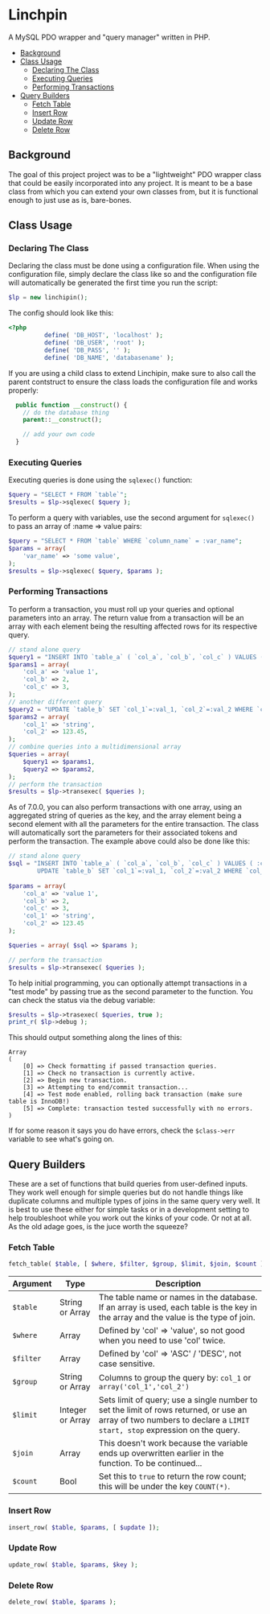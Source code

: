 # Linchpin
A MySQL PDO wrapper and "query manager" written in PHP.
- [Background](#background)
- [Class Usage](#class-usage)
  - [Declaring The Class](#declaring-the-class)
  - [Executing Queries](#executing-queries)
  - [Performing Transactions](#performing-transactions)
- [Query Builders](#query-builders)
  - [Fetch Table](#fetch-table)
  - [Insert Row](#insert-row)
  - [Update Row](#update-row)
  - [Delete Row](#delete-row)

## Background
The goal of this project project was to be a "lightweight" PDO wrapper class that could be easily incorporated into any project. It is meant to be a base class from which you can extend your own classes from, but it is functional enough to just use as is, bare-bones.

## Class Usage
### Declaring The Class
Declaring the class must be done using a configuration file. When using the configuration file, simply declare the class like so and the configuration file will automatically be generated the first time you run the script:
```PHP
$lp = new linchipin();
```
The config should look like this:
```PHP
<?php
		  define( 'DB_HOST', 'localhost' );
		  define( 'DB_USER', 'root' );
		  define( 'DB_PASS', '' );
		  define( 'DB_NAME', 'databasename' );
```
If you are using a child class to extend Linchipin, make sure to also call the parent contstruct to ensure the class loads the configuration file and works properly:
```PHP
  public function __construct() {
    // do the database thing
    parent::__construct();

    // add your own code
  }
```

### Executing Queries
Executing queries is done using the ```sqlexec()``` function:
```PHP
$query = "SELECT * FROM `table`";
$results = $lp->sqlexec( $query );
```
To perform a query with variables, use the second argument for ```sqlexec()``` to pass an array of :name => value pairs:
```PHP
$query = "SELECT * FROM `table` WHERE `column_name` = :var_name";
$params = array(
    'var_name' => 'some value',
);
$results = $lp->sqlexec( $query, $params );
```

### Performing Transactions
To perform a transaction, you must roll up your queries and optional parameters into an array. The return value from a transaction will be an array with each element being the resulting affected rows for its respective query.
```PHP
// stand alone query
$query1 = "INSERT INTO `table_a` ( `col_a`, `col_b`, `col_c` ) VALUES ( :col_a, :col_b, :col_c )";
$params1 = array(
    'col_a' => 'value 1',
    'col_b' => 2,
    'col_c' => 3,
);
// another different query
$query2 = "UPDATE `table_b` SET `col_1`=:val_1, `col_2`=:val_2 WHERE `col_foo` = 'bar'";
$params2 = array(
    'col_1' => 'string',
    'col_2' => 123.45,
);
// combine queries into a multidimensional array
$queries = array(
    $query1 => $params1,
    $query2 => $params2,
);
// perform the transaction
$results = $lp->transexec( $queries );
```

As of 7.0.0, you can also perform transactions with one array, using an aggregated string of queries as the key, and the array element being a second element with all the parameters for the entire transaction. The class will automatically sort the parameters for their associated tokens and perform the transaction. The example above could also be done like this:
```PHP
// stand alone query
$sql = "INSERT INTO `table_a` ( `col_a`, `col_b`, `col_c` ) VALUES ( :col_a, :col_b, :col_c );
        UPDATE `table_b` SET `col_1`=:val_1, `col_2`=:val_2 WHERE `col_foo` = 'bar';";
        
$params = array(
    'col_a' => 'value 1',
    'col_b' => 2,
    'col_c' => 3,
    'col_1' => 'string',
    'col_2' => 123.45
);

$queries = array( $sql => $params );

// perform the transaction
$results = $lp->transexec( $queries );
```

To help initial programming, you can optionally attempt transactions in a "test mode" by passing true as the second parameter to the function. You can check the status via the debug variable:
```PHP
$results = $lp->trasexec( $queries, true );
print_r( $lp->debug );
```

This should output something along the lines of this:
```
Array
(
    [0] => Check formatting if passed transaction queries.
    [1] => Check no transaction is currently active.
    [2] => Begin new transaction.
    [3] => Attempting to end/commit transaction...
    [4] => Test mode enabled, rolling back transaction (make sure table is InnoDB!)
    [5] => Complete: transaction tested successfully with no errors.
)
```

If for some reason it says you do have errors, check the ``$class->err`` variable to see what's going on.

## Query Builders
These are a set of functions that build queries from user-defined inputs. They work well enough for simple queries but do not handle things like duplicate columns and multiple types of joins in the same query very well. It is best to use these either for simple tasks or in a development setting to help troubleshoot while you work out the kinks of your code. Or not at all. As the old adage goes, is the juce worth the squeeze?

### Fetch Table
```PHP
fetch_table( $table, [ $where, $filter, $group, $limit, $join, $count ]);
```
| Argument | Type | Description|
| --- | --- | --- |
| `$table` | String or Array | The table name or names in the database. If an array is used, each table is the key in the array and the value is the type of join. |
| `$where` | Array | Defined by 'col' => 'value', so not good when you need to use 'col' twice. |
| `$filter` | Array | Defined by 'col' => 'ASC' / 'DESC', not case sensitive. |
| `$group` | String or Array | Columns to group the query by: `col_1` or `array('col_1','col_2')` |
| `$limit` | Integer or Array | Sets limit of query; use a single number to set the limit of rows returned, or use an array of two numbers to declare a `LIMIT start, stop` expression on the query. |
| `$join` | Array | This doesn't work because the variable ends up overwritten earlier in the function. To be continued... |
| `$count` | Bool | Set this to `true` to return the row count; this will be under the key `COUNT(*)`.

### Insert Row
```PHP
insert_row( $table, $params, [ $update ]);
```

### Update Row
```PHP
update_row( $table, $params, $key );
```

### Delete Row
```PHP
delete_row( $table, $params );
```
